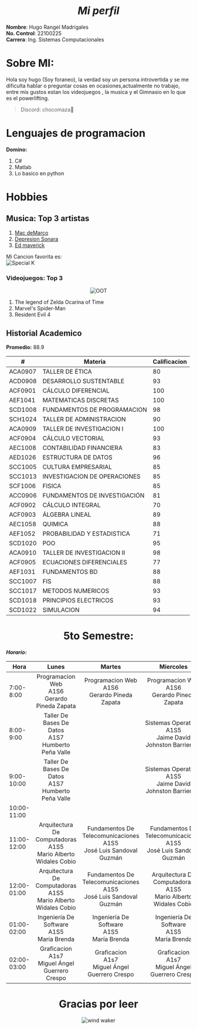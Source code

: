 # <center> ***Mi perfil***  </center>

**Nombre**: Hugo Rangel Madrigales  
**No. Control**: 22100225  
**Carrera**: Ing. Sistemas Computacionales

# Sobre MI:

Hola soy hugo (Soy foraneo), la verdad soy un persona introvertida y se me dificulta hablar o preguntar cosas en ocasiones,actualmente no trabajo, entre mis gustos estan los videojuegos , la musica y el Gimnasio en lo que es el powerlifting.

>Discord: chocomaza🦆

# Lenguajes de programacion
**Domino:** 
1. C#  
2. Matlab 
3. Lo basico en python 

# Hobbies
 ## **Musica: Top 3 artistas**
 1. [Mac deMarco](https://www.youtube.com/@macdemarco)
 2. [Depresion Sonara](https://www.youtube.com/@depresion.sonora)  
 3. [Ed maverick](https://www.youtube.com/channel/UCCFO5GAOTY-haRtyGrBECoQ)  
 
 Mi Cancion favorita es:  
 ![Special K](https://pbs.twimg.com/media/GWMjakfa8AArbsI?format=jpg&name=medium)
 
### **Videojuegos: Top 3**  
<CENTER> 

![OOT](https://i.gifer.com/origin/9a/9aadba905ee4634392f2fe4ee867c4a8_w200.gif)

</CENTER>

1. The legend of Zelda Ocarina of Time
2. Marvel's Spider-Man
3. Resident Evil 4

## Historial Academico 
**Promedio:** 88.9  

<center>

|#|Materia|Calificacion|
|-|-------|------------|
|ACA0907|TALLER DE ÉTICA|80|
|ACD0908|DESARROLLO SUSTENTABLE|93|
|ACF0901|CÁLCULO DIFERENCIAL|100|
|AEF1041|MATEMATICAS DISCRETAS|100|
|SCD1008|FUNDAMENTOS DE PROGRAMACION| 98
|SCH1024|TALLER DE ADMINISTRACION|90|
|ACA0909|TALLER DE INVESTIGACION I|100|
|ACF0904|CÁLCULO VECTORIAL|93|
|AEC1008|CONTABILIDAD FINANCIERA|83|
|AED1026|ESTRUCTURA DE DATOS|96|
|SCC1005|CULTURA EMPRESARIAL|85|
|SCC1013|INVESTIGACION DE OPERACIONES|85|
|SCF1006|FISICA|85|
|ACC0906|FUNDAMENTOS DE INVESTIGACIÓN|81|
|ACF0902|CÁLCULO INTEGRAL|70|   
|ACF0903|ÁLGEBRA LINEAL|89|
|AEC1058|QUIMICA|88|
|AEF1052|PROBABILIDAD Y ESTADISTICA|71|
|SCD1020|POO|95|
|ACA0910|TALLER DE INVESTIGACION II|98|
|ACF0905|ECUACIONES DIFERENCIALES|77|
|AEF1031|FUNDAMENTOS BD|88|
|SCC1007|FIS|88|
|SCC1017|METODOS NUMERICOS|93|
|SCD1018|PRINCIPIOS ELECTRICOS|93|
|SCD1022|SIMULACION|94|

</center>

# <center>   5to Semestre: </center>

***Horario:***

<center>

|Hora| Lunes                                                    | Martes| Miercoles |Jueves|Viernes|
|--  |:-----:                                                   | :---: | :-------: |:----:|:----: |
|7:00-8:00|Programacion Web<br> A1S6 </br> Gerardo Pineda Zapata|Programacion Web<br> A1S6 </br> Gerardo Pineda Zapata|Programacion Web<br> A1S6 </br> Gerardo Pineda Zapata|Programacion Web<br> A1S6 </br> Gerardo Pineda Zapata|Programacion Web<br> A1S6 </br> Gerardo Pineda Zapata|
|8:00-9:00|Taller De Bases De Datos <br>A1S7</br> Humberto Peña Valle||Sistemas Operativos <br> A1S5 </br> Jaime David Johnston Barrientos|Taller De Bases De Datos <br>A1S7</br> Humberto Peña Valle|Sistemas Operativos <br> A1S5 </br> Jaime David Johnston Barrientos|
|9:00-10:00|Taller De Bases De Datos <br>A1S7</br> Humberto Peña Valle|       |Sistemas Operativos <br> A1S5 </br> Jaime David Johnston Barrientos|Taller De Bases De Datos <br>A1S7</br> Humberto Peña Valle|Sistemas Operativos <br> A1S5 </br> Jaime David Johnston Barrientos|
|10:00-11:00|                                                   |       |           |      |       |
|11:00-12:00|Arquitectura De Computadoras <br> A1S5 </br> Mario Alberto Widales Cobio|Fundamentos De Telecomunicaciones <br> A1S5 </br> José Luis Sandoval Guzmán|Fundamentos De Telecomunicaciones <br> A1S5 </br> José Luis Sandoval Guzmán|Fundamentos De Telecomunicaciones <br> A1S5 </br> José Luis Sandoval Guzmán|Arquitectura De Computadoras <br> A1S5 </br> Mario Alberto Widales Cobio|
|12:00-01:00|Arquitectura De Computadoras <br> A1S5 </br> Mario Alberto Widales Cobio|Fundamentos De Telecomunicaciones <br> A1S5 </br> José Luis Sandoval Guzmán|Arquitectura De Computadoras <br> A1S5 </br> Mario Alberto Widales Cobio||Arquitectura De Computadoras <br> A1S5 </br> Mario Alberto Widales Cobio|
|01:00-02:00|Ingeniería De Software <br> A1S5 </br> María Brenda|Ingeniería De Software <br> A1S5 </br> María Brenda|Ingeniería De Software <br> A1S5 </br> María Brenda|Ingeniería De Software <br> A1S5 </br> María Brenda|Ingeniería De Software <br> A1S5 </br> María Brenda|
|02:00-03:00|Graficacion <br> A1s7 </br> Miguel Ángel Guerrero Crespo|Graficacion <br> A1s7 </br> Miguel Ángel Guerrero Crespo|Graficacion <br> A1s7 </br> Miguel Ángel Guerrero Crespo|Graficacion <br> A1s7 </br> Miguel Ángel Guerrero Crespo|



</center>

<center> 

# Gracias por leer 
![wind waker](https://64.media.tumblr.com/b82d76df8a9f29418c7ad5cfa1f993b9/tumblr_ml9oby4k3L1s4kvlvo4_500.gifv)
</center>


